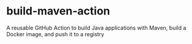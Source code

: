 # build-maven-action
A reusable GitHub Action to build Java applications with Maven, build a Docker image, and push it to a registry
